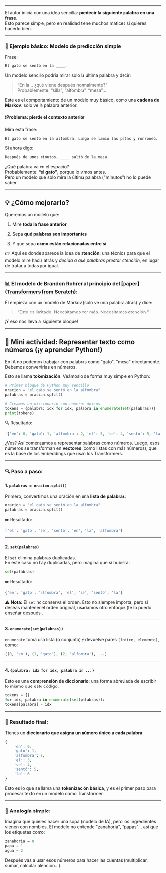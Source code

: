 
---

El autor inicia con una idea sencilla: **predecir la siguiente palabra en una frase**.  
Esto parece simple, pero en realidad tiene muchos matices si quieres hacerlo bien.

---

### 🧠 Ejemplo básico: Modelo de predicción simple

Frase:

```markdown
El gato se sentó en la ____.
```

Un modelo sencillo podría mirar solo la última palabra y decir:

> “En la… ¿qué viene después normalmente?”  
> Probablemente: “silla”, “alfombra”, “mesa”…

Este es el comportamiento de un modelo muy básico, como una **cadena de Markov**: solo ve la palabra anterior.

#### ❗Problema: pierde el contexto anterior

Mira esta frase:

```nginx
El gato se sentó en la alfombra. Luego se lamió las patas y ronroneó.
```

Si ahora digo:

```markdown
Después de unos minutos, ____ saltó de la mesa.
```

¿Qué palabra va en el espacio?  
Probablemente: **“el gato”**, porque lo vimos antes.  
Pero un modelo que solo mira la última palabra ("minutos") no lo puede saber.

---
## 💡 ¿Cómo mejorarlo?

Queremos un modelo que:

1. Mire **toda la frase anterior**
    
2. Sepa **qué palabras son importantes**
    
3. Y que sepa **cómo están relacionadas entre sí**
    

👉 Aquí es donde aparece la idea de **atención**: una técnica para que el modelo mire hacia atrás y _decida a qué palabras prestar atención_, en lugar de tratar a todas por igual.

---

### 📊 El modelo de Brandon Rohrer al principio del [paper]([Transformers from Scratch](https://e2eml.school/transformers.html)):

Él empieza con un modelo de Markov (solo ve una palabra atrás) y dice:

> “Esto es limitado. Necesitamos ver más. Necesitamos atención.”

¡Y eso nos lleva al siguiente bloque!

---

## 🧪 Mini actividad: Representar texto como números (¡y aprender Python!)

En IA no podemos trabajar con palabras como "gato", "mesa" directamente. Debemos convertirlas en números.

Esto se llama **tokenización**. Veámoslo de forma muy simple en Python:

```python
# Primer bloque de Python muy sencillo 
oracion = "el gato se sentó en la alfombra" 
palabras = oracion.split()  

# Creamos un diccionario con números únicos 
tokens = {palabra: idx for idx, palabra in enumerate(set(palabras))} 
print(tokens)
```

🔍 Resultado:

```python
`{'en': 0, 'gato': 1, 'alfombra': 2, 'el': 3, 'se': 4, 'sentó': 5, 'la': 6}`
```

¿Ves? Así comenzamos a representar palabras como números. Luego, esos números se transforman en **vectores** (como listas con más números), que es la base de los embeddings que usan los Transformers.

---
### 🔍 Paso a paso:

#### 1. `palabras = oracion.split()`

Primero, convertimos una oración en una **lista de palabras**:

```python
oracion = "el gato se sentó en la alfombra" 
palabras = oracion.split()
```

➡️ Resultado:

```python
['el', 'gato', 'se', 'sentó', 'en', 'la', 'alfombra']
```

---
#### 2. `set(palabras)`

El `set` elimina palabras duplicadas.  
En este caso no hay duplicadas, pero imagina que sí hubiera:

```python
set(palabras)
```

➡️ Resultado:

```python
{'en', 'gato', 'alfombra', 'el', 'se', 'sentó', 'la'}
```

⚠️ **Nota:** El `set` no conserva el orden. Esto no siempre importa, pero si deseas mantener el orden original, usaríamos otro enfoque (te lo puedo enseñar después).

---
#### 3. `enumerate(set(palabras))`

`enumerate` toma una lista (o conjunto) y devuelve pares `(índice, elemento)`, como:

```python
[(0, 'en'), (1, 'gato'), (2, 'alfombra'), ...]
```

---
#### 4. `{palabra: idx for idx, palabra in ...}`

Esto es una **comprensión de diccionario**: una forma abreviada de escribir lo mismo que este código:

```python
tokens = {} 
for idx, palabra in enumerate(set(palabras)):     
tokens[palabra] = idx
```

---
### 🧠 Resultado final:

Tienes un **diccionario que asigna un número único a cada palabra**:

```python
{   
	'en': 0,   
	'gato': 1,   
	'alfombra': 2,   
	'el': 3,   
	'se': 4,   
	'sentó': 5,   
	'la': 6 
}
```

Esto es lo que se llama una **tokenización básica**, y es el primer paso para procesar texto en un modelo como Transformer.

---
### 🧩 Analogía simple:

Imagina que quieres hacer una sopa (modelo de IA), pero los ingredientes vienen con nombres. El modelo no entiende "zanahoria", "papas"… así que los etiquetas como:

```python
zanahoria → 0   
papa → 1   
agua → 2
```

Después vas a usar esos números para hacer las cuentas (multiplicar, sumar, calcular atención…).
